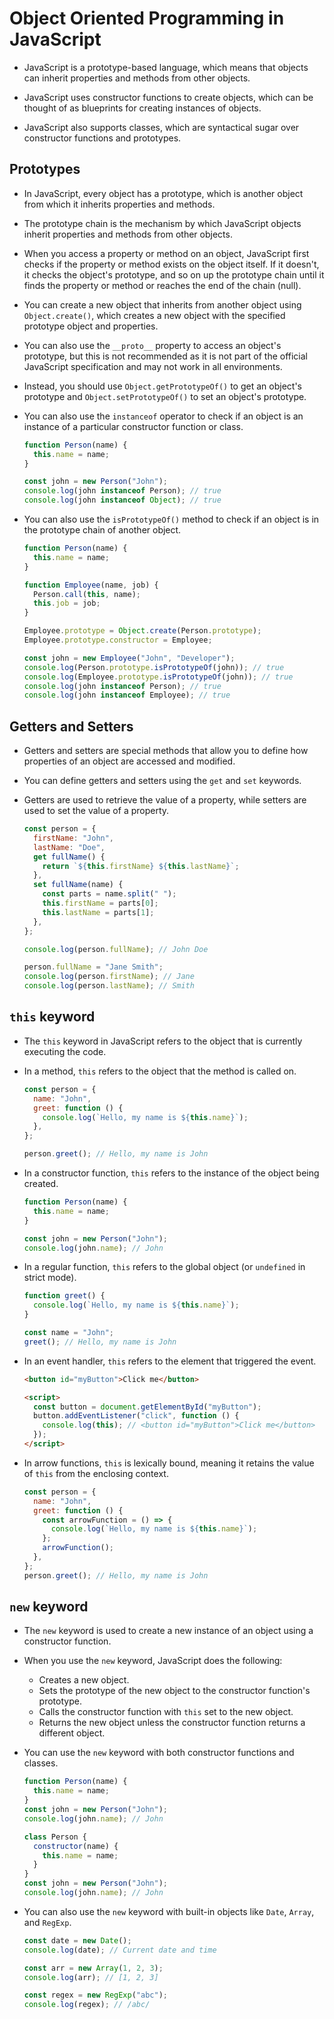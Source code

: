 # Object Oriented Programming in JavaScript

- JavaScript is a prototype-based language, which means that objects can inherit properties and methods from other objects.

- JavaScript uses constructor functions to create objects, which can be thought of as blueprints for creating instances of objects.

- JavaScript also supports classes, which are syntactical sugar over constructor functions and prototypes.

## Prototypes

- In JavaScript, every object has a prototype, which is another object from which it inherits properties and methods.

- The prototype chain is the mechanism by which JavaScript objects inherit properties and methods from other objects.

- When you access a property or method on an object, JavaScript first checks if the property or method exists on the object itself. If it doesn't, it checks the object's prototype, and so on up the prototype chain until it finds the property or method or reaches the end of the chain (null).

- You can create a new object that inherits from another object using `Object.create()`, which creates a new object with the specified prototype object and properties.

- You can also use the `__proto__` property to access an object's prototype, but this is not recommended as it is not part of the official JavaScript specification and may not work in all environments.

- Instead, you should use `Object.getPrototypeOf()` to get an object's prototype and `Object.setPrototypeOf()` to set an object's prototype.

- You can also use the `instanceof` operator to check if an object is an instance of a particular constructor function or class.

  ```js
  function Person(name) {
    this.name = name;
  }

  const john = new Person("John");
  console.log(john instanceof Person); // true
  console.log(john instanceof Object); // true
  ```

- You can also use the `isPrototypeOf()` method to check if an object is in the prototype chain of another object.

  ```js
  function Person(name) {
    this.name = name;
  }

  function Employee(name, job) {
    Person.call(this, name);
    this.job = job;
  }

  Employee.prototype = Object.create(Person.prototype);
  Employee.prototype.constructor = Employee;

  const john = new Employee("John", "Developer");
  console.log(Person.prototype.isPrototypeOf(john)); // true
  console.log(Employee.prototype.isPrototypeOf(john)); // true
  console.log(john instanceof Person); // true
  console.log(john instanceof Employee); // true
  ```

## Getters and Setters

- Getters and setters are special methods that allow you to define how properties of an object are accessed and modified.
- You can define getters and setters using the `get` and `set` keywords.
- Getters are used to retrieve the value of a property, while setters are used to set the value of a property.

  ```js
  const person = {
    firstName: "John",
    lastName: "Doe",
    get fullName() {
      return `${this.firstName} ${this.lastName}`;
    },
    set fullName(name) {
      const parts = name.split(" ");
      this.firstName = parts[0];
      this.lastName = parts[1];
    },
  };

  console.log(person.fullName); // John Doe

  person.fullName = "Jane Smith";
  console.log(person.firstName); // Jane
  console.log(person.lastName); // Smith
  ```

## `this` keyword

- The `this` keyword in JavaScript refers to the object that is currently executing the code.

- In a method, `this` refers to the object that the method is called on.

  ```js
  const person = {
    name: "John",
    greet: function () {
      console.log(`Hello, my name is ${this.name}`);
    },
  };

  person.greet(); // Hello, my name is John
  ```

- In a constructor function, `this` refers to the instance of the object being created.

  ```js
  function Person(name) {
    this.name = name;
  }

  const john = new Person("John");
  console.log(john.name); // John
  ```

- In a regular function, `this` refers to the global object (or `undefined` in strict mode).

  ```js
  function greet() {
    console.log(`Hello, my name is ${this.name}`);
  }

  const name = "John";
  greet(); // Hello, my name is John
  ```

- In an event handler, `this` refers to the element that triggered the event.

  ```html
  <button id="myButton">Click me</button>

  <script>
    const button = document.getElementById("myButton");
    button.addEventListener("click", function () {
      console.log(this); // <button id="myButton">Click me</button>
    });
  </script>
  ```

- In arrow functions, `this` is lexically bound, meaning it retains the value of `this` from the enclosing context.

  ```js
  const person = {
    name: "John",
    greet: function () {
      const arrowFunction = () => {
        console.log(`Hello, my name is ${this.name}`);
      };
      arrowFunction();
    },
  };
  person.greet(); // Hello, my name is John
  ```

## `new` keyword

- The `new` keyword is used to create a new instance of an object using a constructor function.
- When you use the `new` keyword, JavaScript does the following:

  - Creates a new object.
  - Sets the prototype of the new object to the constructor function's prototype.
  - Calls the constructor function with `this` set to the new object.
  - Returns the new object unless the constructor function returns a different object.

- You can use the `new` keyword with both constructor functions and classes.

  ```js
  function Person(name) {
    this.name = name;
  }
  const john = new Person("John");
  console.log(john.name); // John
  ```

  ```js
  class Person {
    constructor(name) {
      this.name = name;
    }
  }
  const john = new Person("John");
  console.log(john.name); // John
  ```

- You can also use the `new` keyword with built-in objects like `Date`, `Array`, and `RegExp`.

  ```js
  const date = new Date();
  console.log(date); // Current date and time
  ```

  ```js
  const arr = new Array(1, 2, 3);
  console.log(arr); // [1, 2, 3]
  ```

  ```js
  const regex = new RegExp("abc");
  console.log(regex); // /abc/
  ```
